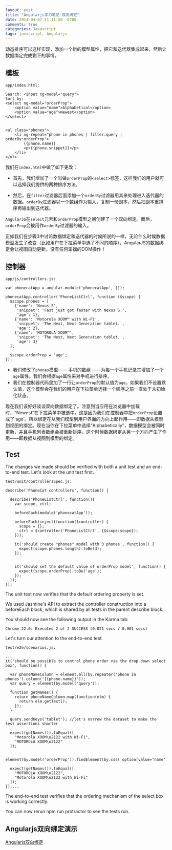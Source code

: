 ```yaml
---
layout: post
title: "Angularjs学习笔记-双向绑定"
date: 2014-04-07 21:11:50 -0700
comments: true
categories: Javascript
tags: javascript, Angularjs
---
```


动态排序可以这样实现，添加一个新的模型属性，把它和迭代器集成起来，然后让数据绑定完成剩下的事情。

## 模板
`app/index.html:`

	Search: <input ng-model="query">
	Sort by:
	<select ng-model="orderProp">
		<option value="name">Alphabetical</option>
		<option value="age">Newest</option>
	</select>


	<ul class="phones">
		<li ng-repeat="phone in phones | filter:query | orderBy:orderProp">
			{{phone.name}}
			<p>{{phone.snippet}}</p>
		</li>
	</ul>

我们在`index.html`中做了如下更改：

* 首先，我们增加了一个叫做`orderProp`的`<select>`标签，这样我们的用户就可以选择我们提供的两种排序方法。  

* 然后，在`filter`过滤器后面添加一个`orderBy`过滤器用其来处理进入迭代器的数据。`orderBy`过滤器以一个数组作为输入，复制一份副本，然后把副本重排序再输出到迭代器。

`AngularJS`在`select`元素和`orderProp`模型之间创建了一个双向绑定。而后，`orderProp`会被用作`orderBy`过滤器的输入。

正如我们在步骤3中讨论数据绑定和迭代器的时候所说的一样，无论什么时候数据模型发生了改变（比如用户在下拉菜单中选了不同的顺序），AngularJS的数据绑定会让视图自动更新。没有任何笨拙的DOM操作！

## 控制器

`app/js/controllers.js:`

	var phonecatApp = angular.module('phonecatApp', []);
	 
	phonecatApp.controller('PhoneListCtrl', function ($scope) {
	  $scope.phones = [
	    {'name': 'Nexus S',
	     'snippet': 'Fast just got faster with Nexus S.',
	     'age': 1},
	    {'name': 'Motorola XOOM™ with Wi-Fi',
	     'snippet': 'The Next, Next Generation tablet.',
	     'age': 2},
	    {'name': 'MOTOROLA XOOM™',
	     'snippet': 'The Next, Next Generation tablet.',
	     'age': 3}
	  ];
	 
	  $scope.orderProp = 'age';
	});

* 我们修改了`phones`模型—— 手机的数组 ——为每一个手机记录其增加了一个`age`属性。我们会根据`age`属性来对手机进行排序。
* 我们在控制器代码里加了一行让`orderProp`的默认值为`age`。如果我们不设置默认值，这个模型会在我们的用户在下拉菜单选择一个顺序之前一直处于未初始化状态。

现在我们该好好谈谈双向数据绑定了。注意到当应用在浏览器中加载时，“Newest”在下拉菜单中被选中。这是因为我们在控制器中把`orderProp`设置成了‘age’。所以绑定在从我们模型到用户界面的方向上起作用——即数据从模型到视图的绑定。现在当你在下拉菜单中选择“Alphabetically”，数据模型会被同时更新，并且手机列表数组会被重新排序。这个时候数据绑定从另一个方向产生了作用——即数据从视图到模型的绑定。

## Test
The changes we made should be verified with both a unit test and an end-to-end test. Let's look at the unit test first.

`test/unit/controllersSpec.js:`

	describe('PhoneCat controllers', function() {
	 
	  describe('PhoneListCtrl', function(){
	    var scope, ctrl;
	 
	    beforeEach(module('phonecatApp'));
	 
	    beforeEach(inject(function($controller) {
	      scope = {};
	      ctrl = $controller('PhoneListCtrl', {$scope:scope});
	    }));
	 
	    it('should create "phones" model with 3 phones', function() {
	      expect(scope.phones.length).toBe(3);
	    });
	 
	 
	    it('should set the default value of orderProp model', function() {
	      expect(scope.orderProp).toBe('age');
	    });
	  });
	});

The unit test now verifies that the default ordering property is set.

We used Jasmine's API to extract the controller construction into a beforeEach block, which is shared by all tests in the parent describe block.

You should now see the following output in the Karma tab:

	Chrome 22.0: Executed 2 of 2 SUCCESS (0.021 secs / 0.001 secs)

Let's turn our attention to the end-to-end test.

`test/e2e/scenarios.js:`

	...
    it('should be possible to control phone order via the drop down select box', function() {
 
      var phoneNameColumn = element.all(by.repeater('phone in phones').column('{{phone.name}}'));
      var query = element(by.model('query'));
 
      function getNames() {
        return phoneNameColumn.map(function(elm) {
          return elm.getText();
        });
      }
 
      query.sendKeys('tablet'); //let's narrow the dataset to make the test assertions shorter
 
      expect(getNames()).toEqual([
        "Motorola XOOM\u2122 with Wi-Fi",
        "MOTOROLA XOOM\u2122"
      ]);
 
      element(by.model('orderProp')).findElement(by.css('option[value="name"]')).click();
 
      expect(getNames()).toEqual([
        "MOTOROLA XOOM\u2122",
        "Motorola XOOM\u2122 with Wi-Fi"
      ]);
    });...

The end-to-end test verifies that the ordering mechanism of the select box is working correctly.

You can now rerun npm run protractor to see the tests run.

## Angularjs双向绑定演示

[Angularjs双向绑定](/phonecat/step-4/app/)
